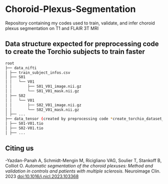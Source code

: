 # Choroid-Plexus-Segmentation
Repository containing my codes used to train, validate, and infer choroid plexus segmentation on T1 and FLAIR 3T MRI

## Data structure expected for preprocessing code to create the Torchio subjects to train faster
```bash
root
├── data_nifti
│ ├── train_subject_infos.csv
│ ├── S01
│ │   └── V01
│ │       ├── S01_V01_image.nii.gz
│ │       └── S01_V01_mask.nii.gz
│ ├── S02
│ │   └── V01
│ │       ├── S02_V01_image.nii.gz
│ │       └── S02_V01_mask.nii.gz
│ ├── ...
├── data_tensor (created by preprocessing code *create_torchio_dataset_from_nifti.py*)
│ ├── S01-V01.tio
│ ├── S02-V01.tio
│ ├── ...
```

## Citing us
-Yazdan-Panah A, Schmidt-Mengin M, Ricigliano VAG, Soulier T, Stankoff B, Colliot O. *Automatic segmentation of the choroid plexuses: Method and validation in controls and patients with multiple sclerosis.* Neuroimage Clin. 2023
[doi:10.1016/j.nicl.2023.103368](https://doi.org/10.1016/j.nicl.2023.103368)
